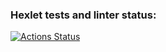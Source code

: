 ### Hexlet tests and linter status:
[![Actions Status](https://github.com/dzencot/devops-for-programmers-project-lvl3/workflows/hexlet-check/badge.svg)](https://github.com/dzencot/devops-for-programmers-project-lvl3/actions)